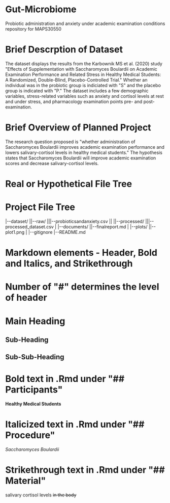 # Gut-Microbiome
Probiotic administration and anxiety under academic examination conditions repository for MAPS30550

# Brief Descrption of Dataset
The dataset displays the results from the Karbownik MS et al. (2020) study "Effects of Supplementation with Saccharomyces Boulardii on Academic Examination Performance and Related Stress in Healthy Medical Students: A Randomized, Double-Blind, Placebo-Controlled Trial." Whether an individual was in the probiotic group is indiciated with "S" and the placebo group is indicated with "P." The dataset includes a few demographic variables, stress-related variables such as anxiety and cortisol levels at rest and under stress, and pharmacology examination points pre- and post-examination.

# Brief Overview of Planned Project
The research question proposed is "whether administration of Saccharomyces Boulardii improves academic examination performance and lowers salivary-cortisol levels in healthy medical students." The hypothesis states that Saccharomyces Boulardii will improve academic examination scores and decrease salivary-cortisol levels.

# Real or Hypothetical File Tree
# Project File Tree
|--dataset/
||--raw/
|||--probioticsandanxiety.csv
||
||--processed/
|||--processed_dataset.csv
|
|--documents/
||--finalreport.md
|
|--plots/
||--plot1.png
|
|--gitignore
|--README.md

# Markdown elements - Header, Bold and Italics, and Strikethrough

# Number of "#" determines the level of header
# Main Heading
## Sub-Heading
## Sub-Sub-Heading

# Bold text in .Rmd under "## Participants"
**Healthy Medical Students**

# Italicized text in .Rmd under "## Procedure"
_Saccharomyces Boulardii_

# Strikethrough text in .Rmd under "## Material"
salivary cortisol levels ~~in the body~~
